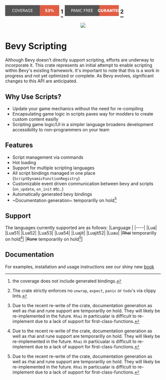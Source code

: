 <img src="./badges/coverage.svg" width="175"> [^2] <img src="./badges/no-panic.svg" width="175"> [^3]
---

<p align="center">
    <img src="./logo_bevy_scripting.svg" width="250" onerror="this.onerror=null; this.src='https://raw.githubusercontent.com/makspll/bevy_mod_scripting/main/logo_bevy_scripting.svg'">
</p>

# Bevy Scripting

Although Bevy doesn't directly support scripting, efforts are underway to incorporate it. This crate represents an initial attempt to enable scripting within Bevy's existing framework. It's important to note that this is a work in progress and not yet optimized or complete. As Bevy evolves, significant changes to this API are anticipated.

## Why Use Scripts?

- Update your game mechanics without the need for re-compiling
- Encapsulating game logic in scripts paves way for modders to create custom content easilly
- Scripting game logic/UI in a simpler language broadens development accessibility to non-programmers on your team

## Features

- Script management via commands
- Hot loading
- Support for multiple scripting languages
- All script bindings managed in one place (`ScriptDynamicFunctionRegistry`)
- Customizable event driven communication between bevy and scripts (`on_update`, `on_init` etc..)
- Automatically generated bevy bindings
- ~Documentation generation~ temporarilly on hold[^1]

## Support

The languages currently supported are as follows:
|Language |
|----|
|Lua|
|Lua51|
|Lua52|
|Lua53|
|Lua54|
|Luajit|
|Luajit52|
|Luau|
|~~Rhai~~ temporarilly on hold[^1]|
|~~Rune~~ temporarilly on hold[^1]|

## Documentation

For examples, installation and usage instructions see our shiny new [book](https://makspll.github.io/bevy_mod_scripting)

[^1]: Due to the recent re-write of the crate, documentation generation as well as rhai and rune support are temporarilly on hold. They will likely be re-implemented in the future. `Rhai` in particualar is difficult to re-implement due to a lack of support for first-class-functions.

[^2]: the coverage does not include generated bindings. 

[^3]: The crate strictly enforces no `unwrap`, `expect`, `panic` or `todo`'s via clippy lints.
